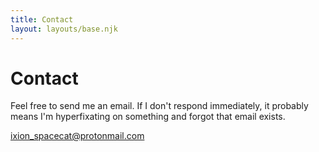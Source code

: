 ```yaml
---
title: Contact
layout: layouts/base.njk
---
```


# Contact

Feel free to send me an email. If I don't respond immediately, it probably means I'm hyperfixating on something and forgot that email exists.

[ixion_spacecat@protonmail.com](mailto:ixion_spacecat@protonmail.com)